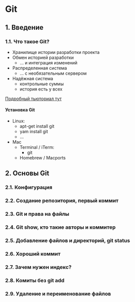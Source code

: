 # Git
## 1. Введение
### 1.1. Что такое Git? 

- Хранилище истории разработки проекта
- Обмен историей разработки
    - ... и интеграция изменений
- Распределенная система 
    - ... с необязательным сервером
- Надёжная система
    - контрольные суммы
    - история есть у всех

[Подробный тьюториал тут](https://www.youtube.com/watch?v=W4hoc24K93E&list=PLDyvV36pndZFHXjXuwA_NywNrVQO0aQqb&index=2)

#### Установка Git

- Linux:
    - apt-get install git
    - yam install git
    - ...
- Mac
    - Terminal / iTerm:
        - git
    - Homebrew / Macports

## 2. Основы Git
### 2.1. Конфигурация
### 2.2. Создание репозитория, первый коммит
### 2.3. Git и права на файлы
### 2.4. Git show, кто такие авторы и коммитер
### 2.5. Добавление файлов и директорий, git status
### 2.6. Хороший коммит
### 2.7. Зачем нужен индекс?
### 2.8. Комиты без git add
### 2.9. Удаление и переименование файлов
